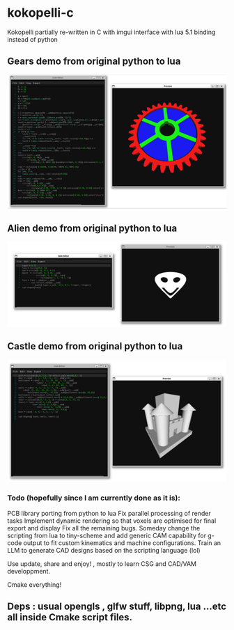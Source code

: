 # kokopelli-c
Kokopelli partially re-written in C with imgui interface with lua 5.1 binding instead of python

## Gears demo from original python to lua

![alt text](https://github.com/samawati/kokopelli-c/blob/main/screenshots/gears-demo.png?raw=true)

## Alien demo from original python to lua

![alt text](https://github.com/samawati/kokopelli-c/blob/main/screenshots/alien-demo.png?raw=true)

## Castle demo from original python to lua

![alt text](https://github.com/samawati/kokopelli-c/blob/main/screenshots/castle-demo.png?raw=true)


### Todo (hopefully since I am currently done as it is):

PCB library porting from python to lua
Fix parallel processing of render tasks
Implement dynamic rendering so that voxels are optimised for final export and display
Fix all the remaining bugs.
Someday change the scripting from lua to tiny-scheme and add generic CAM capability for g-code output to fit custom kinematics and machine configurations.
Train an LLM to generate CAD designs based on the scripting language (lol)


Use update, share and enjoy! , mostly to learn CSG and CAD/VAM developpment.

Cmake everything!

## Deps : usual opengls , glfw stuff, libpng, lua ...etc all inside Cmake script files.
